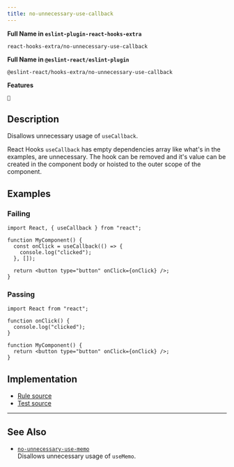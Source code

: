 ```yaml
---
title: no-unnecessary-use-callback
---
```


**Full Name in `eslint-plugin-react-hooks-extra`**

```plain copy
react-hooks-extra/no-unnecessary-use-callback
```

**Full Name in `@eslint-react/eslint-plugin`**

```plain copy
@eslint-react/hooks-extra/no-unnecessary-use-callback
```

**Features**

`🧪`

## Description

Disallows unnecessary usage of `useCallback`.

React Hooks `useCallback` has empty dependencies array like what's in the examples, are unnecessary. The hook can be removed and it's value can be created in the component body or hoisted to the outer scope of the component.

## Examples

### Failing

```tsx
import React, { useCallback } from "react";

function MyComponent() {
  const onClick = useCallback(() => {
    console.log("clicked");
  }, []);

  return <button type="button" onClick={onClick} />;
}
```

### Passing

```tsx
import React from "react";

function onClick() {
  console.log("clicked");
}

function MyComponent() {
  return <button type="button" onClick={onClick} />;
}
```

## Implementation

- [Rule source](https://github.com/Rel1cx/eslint-react/tree/main/packages/plugins/eslint-plugin-react-hooks-extra/src/rules/no-unnecessary-use-callback.ts)
- [Test source](https://github.com/Rel1cx/eslint-react/tree/main/packages/plugins/eslint-plugin-react-hooks-extra/src/rules/no-unnecessary-use-callback.spec.ts)

---

## See Also

- [`no-unnecessary-use-memo`](./hooks-extra-no-unnecessary-use-memo)\
  Disallows unnecessary usage of `useMemo`.
